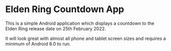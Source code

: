 # Elden Ring Countdown App

This is a simple Android application which displays a countdown to the Elden Ring release date on 25th February 2022.

It will look great with almost all phone and tablet screen sizes and requires a minimum of Android 8.0 to run.
